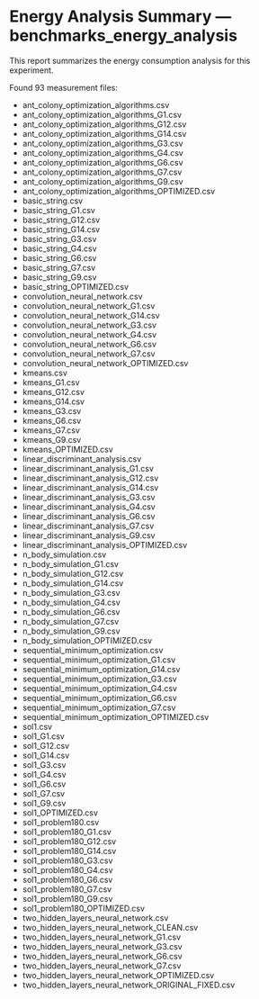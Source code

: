 # Energy Analysis Summary — benchmarks_energy_analysis

This report summarizes the energy consumption analysis for this experiment.

Found 93 measurement files:
- ant_colony_optimization_algorithms.csv
- ant_colony_optimization_algorithms_G1.csv
- ant_colony_optimization_algorithms_G12.csv
- ant_colony_optimization_algorithms_G14.csv
- ant_colony_optimization_algorithms_G3.csv
- ant_colony_optimization_algorithms_G4.csv
- ant_colony_optimization_algorithms_G6.csv
- ant_colony_optimization_algorithms_G7.csv
- ant_colony_optimization_algorithms_G9.csv
- ant_colony_optimization_algorithms_OPTIMIZED.csv
- basic_string.csv
- basic_string_G1.csv
- basic_string_G12.csv
- basic_string_G14.csv
- basic_string_G3.csv
- basic_string_G4.csv
- basic_string_G6.csv
- basic_string_G7.csv
- basic_string_G9.csv
- basic_string_OPTIMIZED.csv
- convolution_neural_network.csv
- convolution_neural_network_G1.csv
- convolution_neural_network_G14.csv
- convolution_neural_network_G3.csv
- convolution_neural_network_G4.csv
- convolution_neural_network_G6.csv
- convolution_neural_network_G7.csv
- convolution_neural_network_OPTIMIZED.csv
- kmeans.csv
- kmeans_G1.csv
- kmeans_G12.csv
- kmeans_G14.csv
- kmeans_G3.csv
- kmeans_G6.csv
- kmeans_G7.csv
- kmeans_G9.csv
- kmeans_OPTIMIZED.csv
- linear_discriminant_analysis.csv
- linear_discriminant_analysis_G1.csv
- linear_discriminant_analysis_G12.csv
- linear_discriminant_analysis_G14.csv
- linear_discriminant_analysis_G3.csv
- linear_discriminant_analysis_G4.csv
- linear_discriminant_analysis_G6.csv
- linear_discriminant_analysis_G7.csv
- linear_discriminant_analysis_G9.csv
- linear_discriminant_analysis_OPTIMIZED.csv
- n_body_simulation.csv
- n_body_simulation_G1.csv
- n_body_simulation_G12.csv
- n_body_simulation_G14.csv
- n_body_simulation_G3.csv
- n_body_simulation_G4.csv
- n_body_simulation_G6.csv
- n_body_simulation_G7.csv
- n_body_simulation_G9.csv
- n_body_simulation_OPTIMIZED.csv
- sequential_minimum_optimization.csv
- sequential_minimum_optimization_G1.csv
- sequential_minimum_optimization_G14.csv
- sequential_minimum_optimization_G3.csv
- sequential_minimum_optimization_G4.csv
- sequential_minimum_optimization_G6.csv
- sequential_minimum_optimization_G7.csv
- sequential_minimum_optimization_OPTIMIZED.csv
- sol1.csv
- sol1_G1.csv
- sol1_G12.csv
- sol1_G14.csv
- sol1_G3.csv
- sol1_G4.csv
- sol1_G6.csv
- sol1_G7.csv
- sol1_G9.csv
- sol1_OPTIMIZED.csv
- sol1_problem180.csv
- sol1_problem180_G1.csv
- sol1_problem180_G12.csv
- sol1_problem180_G14.csv
- sol1_problem180_G3.csv
- sol1_problem180_G4.csv
- sol1_problem180_G6.csv
- sol1_problem180_G7.csv
- sol1_problem180_G9.csv
- sol1_problem180_OPTIMIZED.csv
- two_hidden_layers_neural_network.csv
- two_hidden_layers_neural_network_CLEAN.csv
- two_hidden_layers_neural_network_G1.csv
- two_hidden_layers_neural_network_G3.csv
- two_hidden_layers_neural_network_G6.csv
- two_hidden_layers_neural_network_G7.csv
- two_hidden_layers_neural_network_OPTIMIZED.csv
- two_hidden_layers_neural_network_ORIGINAL_FIXED.csv

